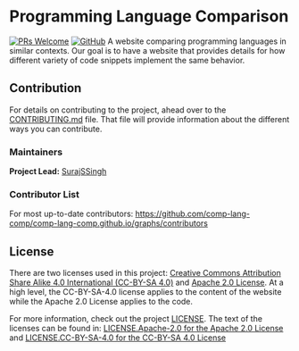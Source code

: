 # Programming Language Comparison
[![PRs Welcome](https://img.shields.io/badge/PRs-welcome-brightgreen.svg?style=flat-square)](https://makeapullrequest.com) 
[![GitHub](https://img.shields.io/github/license/comp-lang-comp/comp-lang-comp.github.io?style=for-the-badge)](./LICENSE.md)
A website comparing programming languages in similar contexts. Our goal is to have a website that provides details for how different variety of code snippets implement the same behavior.

## Contribution
For details on contributing to the project, ahead over to the [CONTRIBUTING.md](./CONTRIBUTING.md) file. That file will provide information about the different ways you can contribute.

### Maintainers
**Project Lead:** [SurajSSingh](https://github.com/SurajSSingh)

### Contributor List
For most up-to-date contributors: <https://github.com/comp-lang-comp/comp-lang-comp.github.io/graphs/contributors>

## License
There are two licenses used in this project: [Creative Commons Attribution Share Alike 4.0 International (CC-BY-SA 4.0)](https://creativecommons.org/licenses/by-sa/4.0/) and [Apache 2.0 License](https://www.apache.org/licenses/LICENSE-2.0). At a high level, the CC-BY-SA-4.0 license applies to the content of the website while the Apache 2.0 License applies to the code.

For more information, check out the project [LICENSE](./LICENSE.md). The text of the licenses can be found in: [LICENSE.Apache-2.0 for the Apache 2.0 License](./LICENSE.Apache-2.0) and [LICENSE.CC-BY-SA-4.0 for the CC-BY-SA 4.0 License](./LICENSE.CC-BY-SA-4.0) 